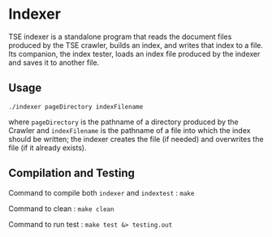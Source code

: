 # Indexer

TSE indexer is a standalone program that reads the document files produced by the TSE crawler, builds an index, and writes that index to a file. Its companion, the index tester, loads an index file produced by the indexer and saves it to another file.

## Usage

`./indexer pageDirectory indexFilename`

where `pageDirectory` is the pathname of a directory produced by the Crawler and `indexFilename` is the pathname of a file into which the index should be written; the indexer creates the file (if needed) and overwrites the file (if it already exists).

## Compilation and Testing

Command to compile both `indexer` and `indextest` : `make`

Command to clean : `make clean`

Command to run test : `make test &> testing.out`